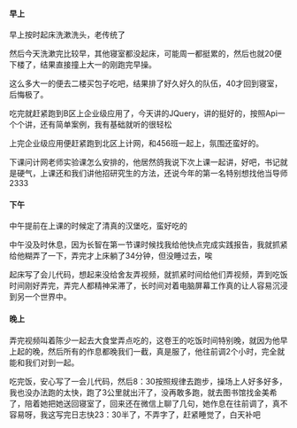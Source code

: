 #### 早上

早上按时起床洗漱洗头，老传统了

然后今天洗漱完比较早，其他寝室都没起床，可能周一都挺累的，然后也就20便下楼了，结果直接撞上大一的刚跑完早操。

这么多大一的便去二楼买包子吃吧，结果排了好久好久的队伍，40才回到寝室，后悔极了。

吃完就赶紧跑到B区上企业级应用了，今天讲的JQuery，讲的挺好的，按照Api一个个讲，还有简单案例，我有基础就听的很轻松

上完企业级应用便赶紧跑到北区上计网，和456班一起上，氛围还蛮好的。

下课问计网老师实验课怎么安排的，他居然鸽我说下次上课一起讲，好吧，书记就是硬气，上课还和我们讲他招研究生的方法，还说今年的第一名特别想找他当导师2333

#### 下午

中午提前在上课的时候定了清真的汉堡吃，蛮好吃的

中午没及时休息，因为长智在第一节课时候找我给他快点完成实践报告，我就抓紧给他糊弄了一下，弄完才上床躺了34分钟，但没睡过去，唉

起床写了会儿代码，想起来没给舍友弄视频，就抓紧时间给他们弄视频，弄到吃饭时间刚好弄完，弄完人都精神呆滞了，长时间对着电脑屏幕工作真的让人容易沉浸到另一个世界中。

#### 晚上

弄完视频叫着陈少一起去大食堂弄点吃的，这卷王的吃饭时间特别晚，就因为他早上起的晚，然后所有的作息都晚我们一截，真是服了，他往前调2个小时，完全就能和我们对到一起。

吃完饭，安心写了一会儿代码，然后8：30按照规律去跑步，操场上人好多好多，我也没办法跑的太快，跑了3公里就出汗了，没再敢多跑，就去图书馆找金美希了，陪着她把她送回寝室了，回来还在微信上聊了几句，她作息在往前调了，真不容易呀，我这写完日志快23：30半了，不弄字了，赶紧睡觉了，白天补吧